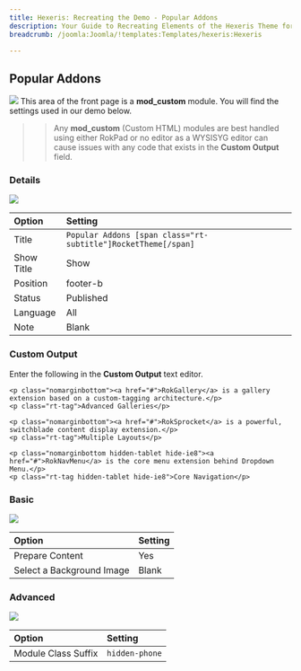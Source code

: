 ```yaml
---
title: Hexeris: Recreating the Demo - Popular Addons
description: Your Guide to Recreating Elements of the Hexeris Theme for Joomla
breadcrumb: /joomla:Joomla/!templates:Templates/hexeris:Hexeris

---
```


Popular Addons
----
![][demo]
This area of the front page is a **mod_custom** module. You will find the settings used in our demo below.

>> Any **mod_custom** (Custom HTML) modules are best handled using either RokPad or no editor as a WYSISYG editor can cause issues with any code that exists in the **Custom Output** field.

### Details
![][demo2]

| Option            | Setting                                                       |  
| :---------------- | :------------------------------------------------------------ |  
| Title             | `Popular Addons [span class="rt-subtitle"]RocketTheme[/span]` |  
| Show Title        | Show                                                          |  
| Position          | footer-b                                                      |  
| Status            | Published                                                     |  
| Language          | All                                                           |  
| Note              | Blank                                                         |  

### Custom Output
Enter the following in the **Custom Output** text editor.

~~~
<p class="nomarginbottom"><a href="#">RokGallery</a> is a gallery extension based on a custom-tagging architecture.</p>
<p class="rt-tag">Advanced Galleries</p>

<p class="nomarginbottom"><a href="#">RokSprocket</a> is a powerful, switchblade content display extension.</p>
<p class="rt-tag">Multiple Layouts</p>

<p class="nomarginbottom hidden-tablet hide-ie8"><a href="#">RokNavMenu</a> is the core menu extension behind Dropdown Menu.</p>
<p class="rt-tag hidden-tablet hide-ie8">Core Navigation</p>
~~~

### Basic
![][demo3]

| Option                    | Setting |
| :------------------------ | :------ |
| Prepare Content           | Yes     |
| Select a Background Image | Blank   |

### Advanced
![][demo4]

| Option              | Setting        |  
| :------------------ | :------------- |  
| Module Class Suffix | `hidden-phone` |  

[demo]: assets/demo_9.jpeg
[demo2]: assets/addons_1.jpeg
[demo3]: assets/addons_2.jpeg
[demo4]: assets/addons_3.jpeg